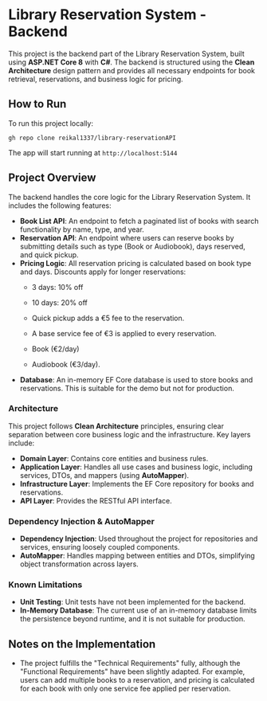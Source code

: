 
# Library Reservation System - Backend
This project is the backend part of the Library Reservation System, built using **ASP.NET Core 8** with **C#**. The backend is structured using the **Clean Architecture** design pattern and provides all necessary endpoints for book retrieval, reservations, and business logic for pricing.

## How to Run

To run this project locally:


	gh repo clone reikal1337/library-reservationAPI 
	
The app will start running at `http://localhost:5144`


## Project Overview

The backend handles the core logic for the Library Reservation System. It includes the following features:

-   **Book List API**: An endpoint to fetch a paginated list of books with search functionality by name, type, and year.
-   **Reservation API**: An endpoint where users can reserve books by submitting details such as type (Book or Audiobook), days reserved, and quick pickup.
-   **Pricing Logic**: All reservation pricing is calculated based on book type and days. Discounts apply for longer reservations:
    -    3 days: 10% off
        
    -   10 days: 20% off
        
    -   Quick pickup adds a €5 fee to the reservation.
    -   A base service fee of €3 is applied to every reservation.
    - Book (€2/day)
    -  Audiobook (€3/day).
-   **Database**: An in-memory EF Core database is used to store books and reservations. This is suitable for the demo but not for production.


### Architecture
This project follows **Clean Architecture** principles, ensuring clear separation between core business logic and the infrastructure. Key layers include:

-   **Domain Layer**: Contains core entities and business rules.
-   **Application Layer**: Handles all use cases and business logic, including services, DTOs, and mappers (using **AutoMapper**).
-   **Infrastructure Layer**: Implements the EF Core repository for books and reservations.
-   **API Layer**: Provides the RESTful API interface.

### Dependency Injection & AutoMapper

-   **Dependency Injection**: Used throughout the project for repositories and services, ensuring loosely coupled components.
-   **AutoMapper**: Handles mapping between entities and DTOs, simplifying object transformation across layers.
  
### Known Limitations
-   **Unit Testing**: Unit tests have not been implemented for the backend.
-   **In-Memory Database**: The current use of an in-memory database limits the persistence beyond runtime, and it is not suitable for production.
## Notes on the Implementation

-   The project fulfills the "Technical Requirements" fully, although the "Functional Requirements" have been slightly adapted. For example, users can add multiple books to a reservation, and pricing is calculated for each book with only one service fee applied per reservation.
